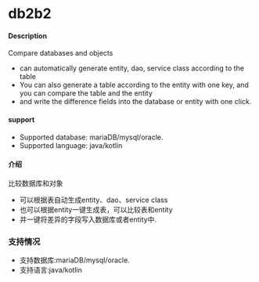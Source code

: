 # db2b2

#### Description
Compare databases and objects
+ can automatically generate entity, dao, service class according to the table
+ You can also generate a table according to the entity with one key, and you can compare the table and the entity
+ and write the difference fields into the database or entity with one click.

#### support

+ Supported database: mariaDB/mysql/oracle.
+ Supported language: java/kotlin

#### 介绍
比较数据库和对象
+ 可以根据表自动生成entity、dao、service class
+ 也可以根据entity一键生成表，可以比较表和entity
+ 并一键将差异的字段写入数据库或者entity中.

### 支持情况

+ 支持数据库:mariaDB/mysql/oracle.
+ 支持语言:java/kotlin
